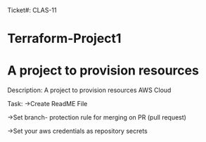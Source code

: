 Ticket#: CLAS-11
# Terraform-Project1
# A project to provision resources

Description:
A project to provision resources AWS Cloud

Task:
->Create ReadME File

->Set branch- protection rule for merging on PR (pull request)

->Set your aws credentials as repository secrets

